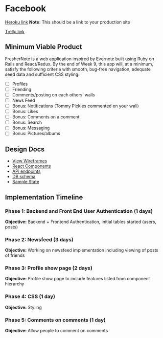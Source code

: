 # Facebook

[Heroku link][heroku] **Note:** This should be a link to your production site

[Trello link][trello]

[heroku]: http://www.herokuapp.com
[trello]:https://trello.com/b/mH3WElY9/facebook-clone

## Minimum Viable Product

FresherNote is a web application inspired by Evernote built using Ruby on Rails
and React/Redux.  By the end of Week 9, this app will, at a minimum, satisfy the
following criteria with smooth, bug-free navigation, adequate seed data and
sufficient CSS styling:

- [ ] Profiles
- [ ] Friending
- [ ] Comments/posting on each others’ walls
- [ ] News Feed
- [ ] Bonus: Notifications (Tommy Pickles commented on your wall)
- [ ] Bonus: Likes
- [ ] Bonus: Comments on a comment
- [ ] Bonus: Search
- [ ] Bonus: Messaging
- [ ] Bonus: Pictures/albums

## Design Docs
* [View Wireframes][wireframes]
* [React Components][components]
* [API endpoints][api-endpoints]
* [DB schema][schema]
* [Sample State][sample-state]

[wireframes]: docs/wireframes
[components]: docs/component-hierarchy.md
[sample-state]: docs/sample-state.md
[api-endpoints]: docs/api-endpoints.md
[schema]: docs/schema.md

## Implementation Timeline

### Phase 1: Backend and Front End User Authentication (1 days)

**Objective:** Backend + Frontend Authentication, initial tables started
(users, posts)

### Phase 2: Newsfeed (3 days)

**Objective:** Working on newsfeed implementation including viewing of posts
of friends

### Phase 3: Profile show page (2 days)

**Objective:** Profile show page to include features listed from component
hierarchy

### Phase 4: CSS (1 day)

**Objective:** Styling

### Phase 5: Comments on comments (1 day)

**Objective:** Allow people to comment on comments
